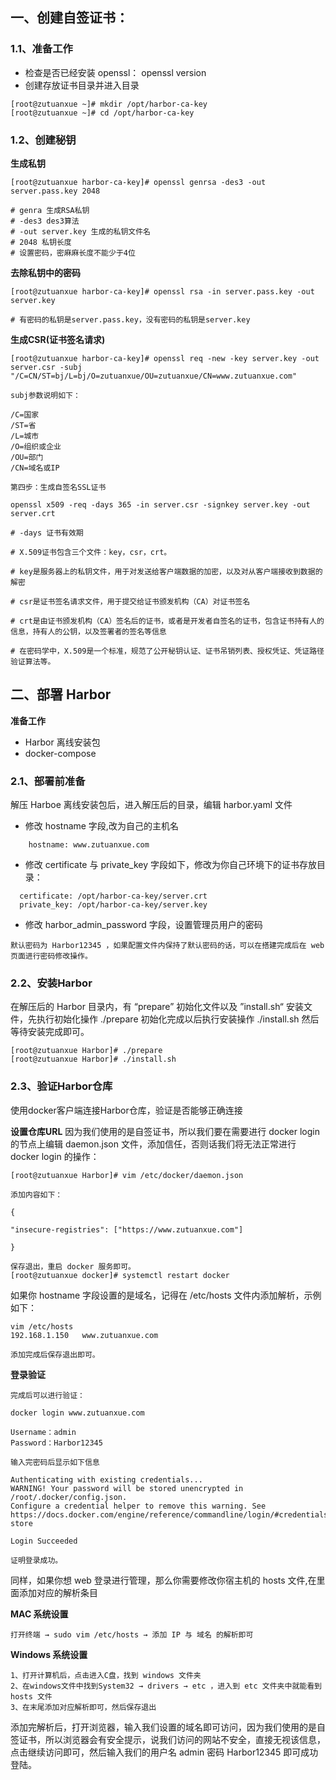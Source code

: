 ## 一、创建自签证书：

### 1.1、准备工作

- 检查是否已经安装 openssl： openssl version
- 创建存放证书目录并进入目录

```
[root@zutuanxue ~]# mkdir /opt/harbor-ca-key
[root@zutuanxue ~]# cd /opt/harbor-ca-key
```

### 1.2、创建秘钥

**生成私钥**

```
[root@zutuanxue harbor-ca-key]# openssl genrsa -des3 -out server.pass.key 2048

# genra	生成RSA私钥
# -des3	des3算法
# -out server.key 生成的私钥文件名
# 2048 私钥长度
# 设置密码，密麻麻长度不能少于4位
```

**去除私钥中的密码**

```
[root@zutuanxue harbor-ca-key]# openssl rsa -in server.pass.key -out server.key

# 有密码的私钥是server.pass.key，没有密码的私钥是server.key
```

**生成CSR(证书签名请求)**

```
[root@zutuanxue harbor-ca-key]# openssl req -new -key server.key -out server.csr -subj "/C=CN/ST=bj/L=bj/O=zutuanxue/OU=zutuanxue/CN=www.zutuanxue.com"

subj参数说明如下：

/C=国家
/ST=省
/L=城市
/O=组织或企业
/OU=部门
/CN=域名或IP

第四步：生成自签名SSL证书

openssl x509 -req -days 365 -in server.csr -signkey server.key -out server.crt

# -days 证书有效期

# X.509证书包含三个文件：key，csr，crt。

# key是服务器上的私钥文件，用于对发送给客户端数据的加密，以及对从客户端接收到数据的解密

# csr是证书签名请求文件，用于提交给证书颁发机构（CA）对证书签名

# crt是由证书颁发机构（CA）签名后的证书，或者是开发者自签名的证书，包含证书持有人的信息，持有人的公钥，以及签署者的签名等信息

# 在密码学中，X.509是一个标准，规范了公开秘钥认证、证书吊销列表、授权凭证、凭证路径验证算法等。
```

## 二、部署 Harbor

**准备工作**

- Harbor 离线安装包
- docker-compose

### 2.1、部署前准备

解压 Harboe 离线安装包后，进入解压后的目录，编辑 harbor.yaml 文件

- 修改 hostname 字段,改为自己的主机名

```
	hostname: www.zutuanxue.com
```

- 修改 certificate 与 private_key 字段如下，修改为你自己环境下的证书存放目录：

```
  certificate: /opt/harbor-ca-key/server.crt
  private_key: /opt/harbor-ca-key/server.key
```

- 修改 harbor_admin_password 字段，设置管理员用户的密码

```
默认密码为 Harbor12345 ，如果配置文件内保持了默认密码的话，可以在搭建完成后在 web 页面进行密码修改操作。
```

### 2.2、安装Harbor

在解压后的 Harbor 目录内，有 “prepare” 初始化文件以及 ”install.sh“ 安装文件，先执行初始化操作 ./prepare 初始化完成以后执行安装操作 ./install.sh 然后等待安装完成即可。

```
[root@zutuanxue Harbor]# ./prepare
[root@zutuanxue Harbor]# ./install.sh
```

### 2.3、验证Harbor仓库

使用docker客户端连接Harbor仓库，验证是否能够正确连接

**设置仓库URL**
因为我们使用的是自签证书，所以我们要在需要进行 docker login 的节点上编辑 daemon.json 文件，添加信任，否则话我们将无法正常进行 docker login 的操作：

```
[root@zutuanxue Harbor]# vim /etc/docker/daemon.json

添加内容如下：

{

"insecure-registries": ["https://www.zutuanxue.com"]

}

保存退出，重启 docker 服务即可。
[root@zutuanxue docker]# systemctl restart docker 
```

如果你 hostname 字段设置的是域名，记得在 /etc/hosts 文件内添加解析，示例如下：

```
vim /etc/hosts
192.168.1.150	www.zutuanxue.com

添加完成后保存退出即可。
```

**登录验证**

```
完成后可以进行验证：

docker login www.zutuanxue.com

Username：admin
Password：Harbor12345

输入完密码后显示如下信息

Authenticating with existing credentials...
WARNING! Your password will be stored unencrypted in /root/.docker/config.json.
Configure a credential helper to remove this warning. See
https://docs.docker.com/engine/reference/commandline/login/#credentials-store

Login Succeeded

证明登录成功。
```

同样，如果你想 web 登录进行管理，那么你需要修改你宿主机的 hosts 文件,在里面添加对应的解析条目

**MAC 系统设置**

```
打开终端 → sudo vim /etc/hosts → 添加 IP 与 域名 的解析即可
```

**Windows 系统设置**

```
1、打开计算机后，点击进入C盘，找到 windows 文件夹
2、在windows文件中找到System32 → drivers → etc ，进入到 etc 文件夹中就能看到 hosts 文件
3、在末尾添加对应解析即可，然后保存退出
```

添加完解析后，打开浏览器，输入我们设置的域名即可访问，因为我们使用的是自签证书，所以浏览器会有安全提示，说我们访问的网站不安全，直接无视该信息，点击继续访问即可，然后输入我们的用户名 admin 密码 Harbor12345 即可成功登陆。